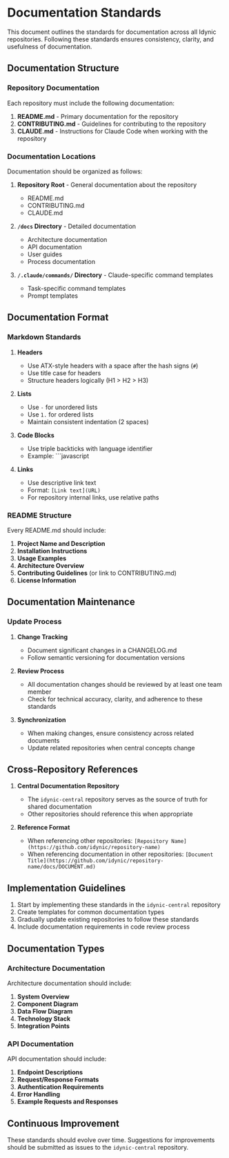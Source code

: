 # Documentation Standards

This document outlines the standards for documentation across all Idynic repositories. Following these standards ensures consistency, clarity, and usefulness of documentation.

## Documentation Structure

### Repository Documentation

Each repository must include the following documentation:

1. **README.md** - Primary documentation for the repository
2. **CONTRIBUTING.md** - Guidelines for contributing to the repository
3. **CLAUDE.md** - Instructions for Claude Code when working with the repository

### Documentation Locations

Documentation should be organized as follows:

1. **Repository Root** - General documentation about the repository
   - README.md
   - CONTRIBUTING.md
   - CLAUDE.md

2. **`/docs` Directory** - Detailed documentation
   - Architecture documentation
   - API documentation
   - User guides
   - Process documentation

3. **`/.claude/commands/` Directory** - Claude-specific command templates
   - Task-specific command templates
   - Prompt templates

## Documentation Format

### Markdown Standards

1. **Headers**
   - Use ATX-style headers with a space after the hash signs (`#`)
   - Use title case for headers
   - Structure headers logically (H1 > H2 > H3)

2. **Lists**
   - Use `-` for unordered lists
   - Use `1.` for ordered lists
   - Maintain consistent indentation (2 spaces)

3. **Code Blocks**
   - Use triple backticks with language identifier
   - Example: ```javascript

4. **Links**
   - Use descriptive link text
   - Format: `[Link text](URL)`
   - For repository internal links, use relative paths

### README Structure

Every README.md should include:

1. **Project Name and Description**
2. **Installation Instructions**
3. **Usage Examples**
4. **Architecture Overview**
5. **Contributing Guidelines** (or link to CONTRIBUTING.md)
6. **License Information**

## Documentation Maintenance

### Update Process

1. **Change Tracking**
   - Document significant changes in a CHANGELOG.md
   - Follow semantic versioning for documentation versions

2. **Review Process**
   - All documentation changes should be reviewed by at least one team member
   - Check for technical accuracy, clarity, and adherence to these standards

3. **Synchronization**
   - When making changes, ensure consistency across related documents
   - Update related repositories when central concepts change

## Cross-Repository References

1. **Central Documentation Repository**
   - The `idynic-central` repository serves as the source of truth for shared documentation
   - Other repositories should reference this when appropriate

2. **Reference Format**
   - When referencing other repositories: `[Repository Name](https://github.com/idynic/repository-name)`
   - When referencing documentation in other repositories: `[Document Title](https://github.com/idynic/repository-name/docs/DOCUMENT.md)`

## Implementation Guidelines

1. Start by implementing these standards in the `idynic-central` repository
2. Create templates for common documentation types
3. Gradually update existing repositories to follow these standards
4. Include documentation requirements in code review process

## Documentation Types

### Architecture Documentation

Architecture documentation should include:

1. **System Overview**
2. **Component Diagram**
3. **Data Flow Diagram**
4. **Technology Stack**
5. **Integration Points**

### API Documentation

API documentation should include:

1. **Endpoint Descriptions**
2. **Request/Response Formats**
3. **Authentication Requirements**
4. **Error Handling**
5. **Example Requests and Responses**

## Continuous Improvement

These standards should evolve over time. Suggestions for improvements should be submitted as issues to the `idynic-central` repository.